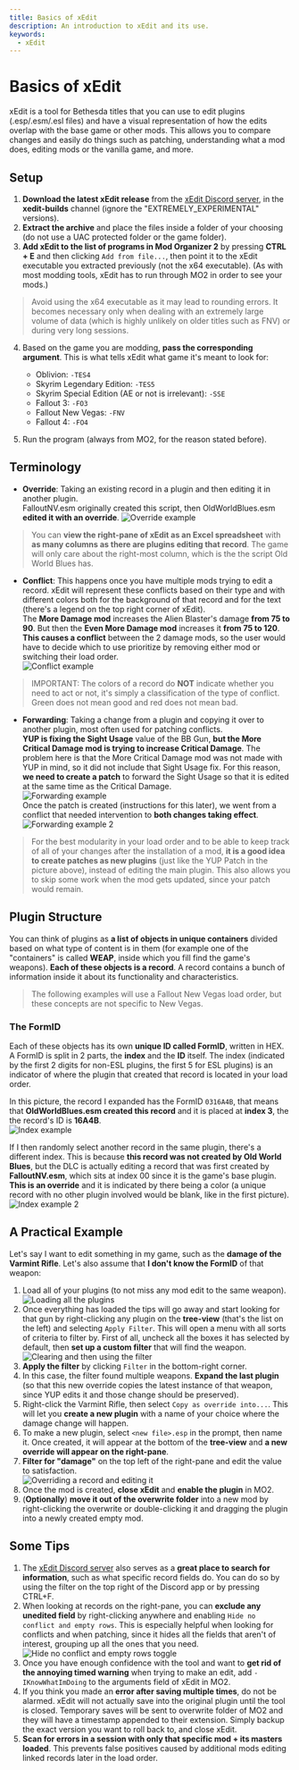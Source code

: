 ```yaml
---
title: Basics of xEdit
description: An introduction to xEdit and its use.
keywords:
  - xEdit
---
```


# Basics of xEdit

xEdit is a tool for Bethesda titles that you can use to edit plugins (.esp/.esm/.esl files) and have a visual representation of how the edits overlap with the base game or other mods. This allows you to compare changes and easily do things such as patching, understanding what a mod does, editing mods or the vanilla game, and more.

## Setup

1. **Download the latest xEdit release** from the [xEdit Discord server](https://discord.gg/5t8RnNQ), in the **xedit-builds** channel (ignore the "EXTREMELY_EXPERIMENTAL" versions).
2. **Extract the archive** and place the files inside a folder of your choosing (do not use a UAC protected folder or the game folder).
3. **Add xEdit to the list of programs in Mod Organizer 2** by pressing **CTRL + E** and then clicking `Add from file...`, then point it to the xEdit executable you extracted previously (not the x64 executable). (As with most modding tools, xEdit has to run through MO2 in order to see your mods.)

> Avoid using the x64 executable as it may lead to rounding errors. It becomes necessary only when dealing with an extremely large volume of data (which is highly unlikely on older titles such as FNV) or during very long sessions.

4. Based on the game you are modding, **pass the corresponding argument**. This is what tells xEdit what game it's meant to look for:

   - Oblivion: `-TES4`
   - Skyrim Legendary Edition: `-TES5`
   - Skyrim Special Edition (AE or not is irrelevant): `-SSE`
   - Fallout 3: `-FO3`
   - Fallout New Vegas: `-FNV`
   - Fallout 4: `-FO4`

5. Run the program (always from MO2, for the reason stated before).

## Terminology

- **Override**: Taking an existing record in a plugin and then editing it in another plugin.  
  FalloutNV.esm originally created this script, then OldWorldBlues.esm **edited it with an override**.
  ![Override example](../../assets/xedit/override-example.webp)

> You can **view the right-pane of xEdit as an Excel spreadsheet** with **as many columns as there are plugins editing that record**. The game will only care about the right-most column, which is the the script Old World Blues has.

- **Conflict**: This happens once you have multiple mods trying to edit a record. xEdit will represent these conflicts based on their type and with different colors both for the background of that record and for the text (there's a legend on the top right corner of xEdit).  
  The **More Damage mod** increases the Alien Blaster's damage **from 75 to 90**. But then the **Even More Damage mod** increases it **from 75 to 120**. **This causes a conflict** between the 2 damage mods, so the user would have to decide which to use prioritize by removing either mod or switching their load order.  
  ![Conflict example](../../assets/xedit/conflict-example.webp)

> IMPORTANT: The colors of a record do **NOT** indicate whether you need to act or not, it's simply a classification of the type of conflict. Green does not mean good and red does not mean bad.

- **Forwarding**: Taking a change from a plugin and copying it over to another plugin, most often used for patching conflicts.  
  **YUP is fixing the Sight Usage** value of the BB Gun, **but the More Critical Damage mod is trying to increase Critical Damage**. The problem here is that the More Critical Damage mod was not made with YUP in mind, so it did not include that Sight Usage fix. For this reason, **we need to create a patch** to forward the Sight Usage so that it is edited at the same time as the Critical Damage.  
  ![Forwarding example](../../assets/xedit/forwarding-example1.webp)  
  Once the patch is created (instructions for this later), we went from a conflict that needed intervention to **both changes taking effect**.  
  ![Forwarding example 2](../../assets/xedit/forwarding-example2.webp)

> For the best modularity in your load order and to be able to keep track of all of your changes after the installation of a mod, **it is a good idea to create patches as new plugins** (just like the YUP Patch in the picture above), instead of editing the main plugin. This also allows you to skip some work when the mod gets updated, since your patch would remain.

## Plugin Structure

You can think of plugins as **a list of objects in unique containers** divided based on what type of content is in them (for example one of the "containers" is called **WEAP**, inside which you fill find the game's weapons). **Each of these objects is a record**. A record contains a bunch of information inside it about its functionality and characteristics.

> The following examples will use a Fallout New Vegas load order, but these concepts are not specific to New Vegas.

### The FormID

Each of these objects has its own **unique ID called FormID**, written in HEX. A FormID is split in 2 parts, the **index** and the **ID** itself. The index (indicated by the first 2 digits for non-ESL plugins, the first 5 for ESL plugins) is an indicator of where the plugin that created that record is located in your load order.

In this picture, the record I expanded has the FormID `0316A4B`, that means that **OldWorldBlues.esm created this record** and it is placed at **index 3**, the the record's ID is **16A4B**.  
![Index example](../../assets/xedit/index-example1.webp)

If I then randomly select another record in the same plugin, there's a different index. This is because **this record was not created by Old World Blues**, but the DLC is actually editing a record that was first created by **FalloutNV.esm**, which sits at index 00 since it is the game's base plugin. **This is an override** and it is indicated by there being a color (a unique record with no other plugin involved would be blank, like in the first picture).  
![Index example 2](../../assets/xedit/index-example2.webp)

## A Practical Example

Let's say I want to edit something in my game, such as the **damage of the Varmint Rifle**. Let's also assume that **I don't know the FormID** of that weapon:

1. Load all of your plugins (to not miss any mod edit to the same weapon).  
   ![Loading all the plugins](../../assets/xedit/example-loading.webp)
2. Once everything has loaded the tips will go away and start looking for that gun by right-clicking any plugin on the **tree-view** (that's the list on the left) and selecting `Apply Filter`. This will open a menu with all sorts of criteria to filter by. First of all, uncheck all the boxes it has selected by default, then **set up a custom filter** that will find the weapon.  
   ![Clearing and then using the filter](../../assets/xedit/example-filter.webp)
3. **Apply the filter** by clicking `Filter` in the bottom-right corner.
4. In this case, the filter found multiple weapons. **Expand the last plugin** (so that this new override copies the latest instance of that weapon, since YUP edits it and those change should be preserved).
5. Right-click the Varmint Rifle, then select `Copy as override into...`. This will let you **create a new plugin** with a name of your choice where the damage change will happen.
6. To make a new plugin, select `<new file>.esp` in the prompt, then name it. Once created, it will appear at the bottom of the **tree-view** and **a new override will appear on the right-pane**.
7. **Filter for "damage"** on the top left of the right-pane and edit the value to satisfaction.  
   ![Overriding a record and editing it](../../assets/xedit/example-override.webp)
8. Once the mod is created, **close xEdit** and **enable the plugin** in MO2.
9. (**Optionally**) **move it out of the overwrite folder** into a new mod by right-clicking the overwrite or double-clicking it and dragging the plugin into a newly created empty mod.

## Some Tips

1. The [xEdit Discord server](https://discord.gg/5t8RnNQ) also serves as a **great place to search for information**, such as what specific record fields do. You can do so by using the filter on the top right of the Discord app or by pressing CTRL+F.
2. When looking at records on the right-pane, you can **exclude any unedited field** by right-clicking anywhere and enabling `Hide no conflict and empty rows`. This is especially helpful when looking for conflicts and when patching, since it hides all the fields that aren't of interest, grouping up all the ones that you need.  
   ![Hide no conflict and empty rows toggle](../../assets/xedit/hide-non-conflicting-rows.webp)
3. Once you have enough confidence with the tool and want to **get rid of the annoying timed warning** when trying to make an edit, add `-IKnowWhatImDoing` to the arguments field of xEdit in MO2.
4. If you think you made an **error after saving multiple times**, do not be alarmed. xEdit will not actually save into the original plugin until the tool is closed. Temporary saves will be sent to overwrite folder of MO2 and they will have a timestamp appended to their extension. Simply backup the exact version you want to roll back to, and close xEdit.
5. **Scan for errors in a session with only that specific mod + its masters loaded**. This prevents false positives caused by additional mods editing linked records later in the load order.
